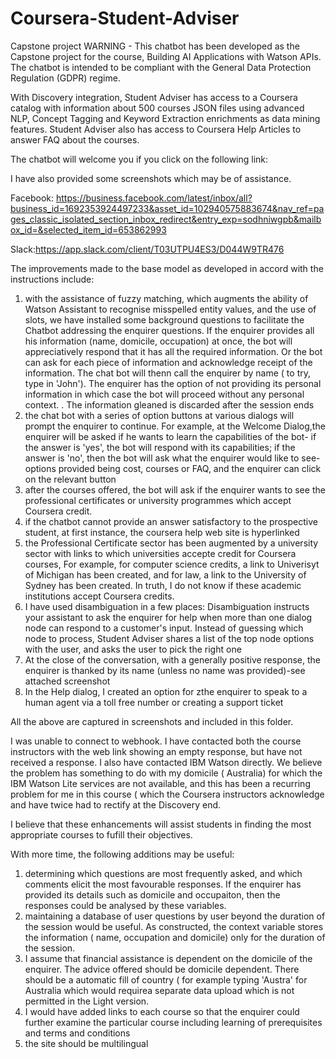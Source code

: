 # Coursera-Student-Adviser
Capstone project
WARNING - This chatbot has been developed as the Capstone project for the course, Building AI Applications with Watson APIs. The chatbot is intended to be compliant with the General Data Protection Regulation (GDPR) regime.

With Discovery integration, Student Adviser has access to a Coursera catalog with information about 500 courses JSON files using advanced NLP, Concept Tagging and Keyword Extraction enrichments as data mining features. Student Adviser also has access to Coursera Help Articles to answer FAQ about the courses.

The chatbot will welcome you if you click on the following link:


I have also provided some screenshots which may be of assistance.

Facebook: https://business.facebook.com/latest/inbox/all?business_id=1692353924497233&asset_id=102940575883674&nav_ref=pages_classic_isolated_section_inbox_redirect&entry_exp=sodhniwgpb&mailbox_id=&selected_item_id=653862993

Slack:https://app.slack.com/client/T03UTPU4ES3/D044W9TR476


The improvements made to the base model as developed in accord with the instructions include:
1. with the assistance of fuzzy matching, which augments the ability of Watson Assistant to recognise misspelled entity values, and the use of slots, we have installed some background questions to facilitate the Chatbot addressing the enquirer questions. If the enquirer provides all his information (name, domicile, occupation) at once, the bot will appreciatively respond that it has all the required information. Or the bot can ask for each piece of information and acknowledge receipt of the information. The chat bot will thenn call the enquirer by name ( to try, type in 'John'). The enquirer has the option of not providing its personal information in which case the bot will proceed without any personal context. . The information gleaned is discarded after the session ends
2. the chat bot with a series of option buttons at various dialogs will prompt the enquirer to continue. For example, at the Welcome Dialog,the enquirer will be asked if he wants to learn the capabilities of the bot- if the answer is 'yes', the bot will respond with its capabilities; if the answer is 'no', then the bot will ask what the enquirer would like to see- options provided being cost, courses or FAQ, and the enquirer can click on the relevant button
3. after the courses offered, the bot will ask if the enquirer wants to see the professional certificates or university programmes which accept Coursera credit.
4. if the chatbot cannot provide an answer satisfactory to the prospective student, at first instance, the coursera help web site is hyperlinked
5. the Professional Certificate sector has been augmented by a university sector with links to which universities accepte credit for Coursera courses, For example, for computer science credits, a link to Univerisyt of Michigan has been created, and for law, a link to the University of Sydney has been created. In truth, I do not know if these academic institutions accept Coursera credits.
6. I have used disambiguation in a few places: Disambiguation instructs your assistant to ask the enquirer for help when more than one dialog node can respond to a customer's input. Instead of guessing which node to process, Student Adviser shares a list of the top node options with the user, and asks the user to pick the right one
7. At the close of the conversation, with a generally positive response, the enquirer is thanked by its name (unless no name was provided)-see attached screenshot
8. In the Help dialog, I created an option for zthe enquirer to speak to a human agent via a toll free number or creating a support ticket

All the above are captured in screenshots and included in this folder.

I was unable to connect to webhook. I have contacted both the course instructors with the web link showing an empty response, but have not received a response. I also have contacted IBM Watson directly. We believe the problem has something to do with my domicile ( Australia) for which the IBM Watson Lite services are not available, and this has been a recurring problem for me in this course ( which the Coursera instructors acknowledge and have twice had to rectify at the Discovery end.

I believe that these enhancements will assist students in finding the most appropriate courses to fufill their objectives.

With more time, the following additions may be useful:

1. determining which questions are most frequently asked, and which comments elicit the most favourable responses. If the enquirer has provided its details such as domicile and occupaiton, then the responses could be analysed by these variables.
2. maintaining a database of user questions by user beyond the duration of the session would be useful. As constructed, the context variable stores the information ( name, occupation and domicile) only for the duration of the session.
3. I assume that financial assistance is dependent on the domicile of the enquirer. The advice offered should be domicile dependent. There should be a automatic fill of country ( for example typing 'Austra' for Australia which would requirea separate data upload which is not permitted in the Light version.
4. I would have added links to each course so that the enquirer could further examine the particular course including learning of prerequisites and terms and conditions
5. the site should be multilingual

